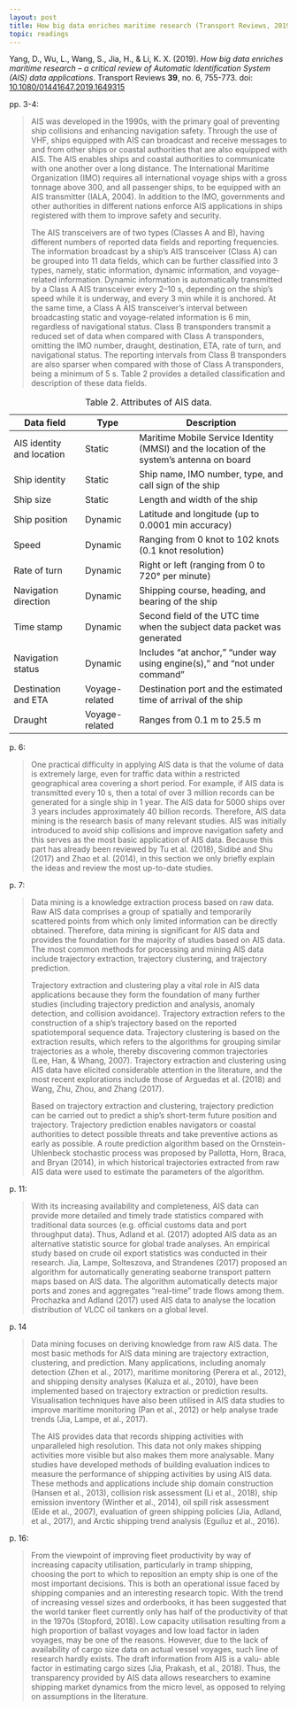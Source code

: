 ```yaml
---
layout: post
title: How big data enriches maritime research (Transport Reviews, 2019)
topic: readings
---
```


Yang, D., Wu, L., Wang, S., Jia, H., & Li, K. X. (2019). *How big data enriches maritime research – a critical review of Automatic Identification System (AIS) data applications*. Transport Reviews **39**, no. 6, 755-773. doi: [10.1080/01441647.2019.1649315](https://doi.org/10.1080/01441647.2019.1649315)

pp. 3-4:

> AIS was developed in the 1990s, with the primary goal of preventing ship collisions and
> enhancing navigation safety. Through the use of VHF, ships equipped with AIS can broadcast
> and receive messages to and from other ships or coastal authorities that are also
> equipped with AIS. The AIS enables ships and coastal authorities to communicate with
> one another over a long distance. The International Maritime Organization (IMO) requires
> all international voyage ships with a gross tonnage above 300, and all passenger ships, to
> be equipped with an AIS transmitter (IALA, 2004). In addition to the IMO, governments and
> other authorities in different nations enforce AIS applications in ships registered with them
> to improve safety and security.
>
> The AIS transceivers are of two types (Classes A and B), having different numbers of
> reported data fields and reporting frequencies. The information broadcast by a ship’s
> AIS transceiver (Class A) can be grouped into 11 data fields, which can be further classified
> into 3 types, namely, static information, dynamic information, and voyage-related information.
> Dynamic information is automatically transmitted by a Class A AIS transceiver
> every 2–10 s, depending on the ship’s speed while it is underway, and every 3 min
> while it is anchored. At the same time, a Class A AIS transceiver’s interval between
> broadcasting static and voyage-related information is 6 min, regardless of navigational status.
> Class B transponders transmit a reduced set of data when compared with Class A transponders,
> omitting the IMO number, draught, destination, ETA, rate of turn, and navigational status.
> The reporting intervals from Class B transponders are also sparser when
> compared with those of Class A transponders, being a minimum of 5 s. Table 2 provides
> a detailed classification and description of these data fields.

<table>
  <caption>Table 2. Attributes of AIS data.</caption>
  <thead>
    <tr>
      <th>Data field</th>
      <th>Type</th>
      <th>Description</th>
    </tr>
  </thead>
  <tbody>
    <tr>
      <td>AIS identity and location</td>
      <td>Static</td>
      <td>Maritime Mobile Service Identity (MMSI) and the location of the system’s antenna on board</td>
    </tr>
    <tr>
      <td>Ship identity</td>
      <td>Static</td>
      <td>Ship name, IMO number, type, and call sign of the ship</td>
    </tr>
    <tr>
      <td>Ship size</td>
      <td>Static</td>
      <td>Length and width of the ship</td>
    </tr>
    <tr>
      <td>Ship position</td>
      <td>Dynamic</td>
      <td>Latitude and longitude (up to 0.0001 min accuracy)</td>
    </tr>
    <tr>
      <td>Speed</td>
      <td>Dynamic</td>
      <td>Ranging from 0 knot to 102 knots (0.1 knot resolution)</td>
    </tr>
    <tr>
      <td>Rate of turn</td>
      <td>Dynamic</td>
      <td>Right or left (ranging from 0 to 720° per minute)</td>
    </tr>
    <tr>
      <td>Navigation direction</td>
      <td>Dynamic</td>
      <td>Shipping course, heading, and bearing of the ship</td>
    </tr>
    <tr>
      <td>Time stamp</td>
      <td>Dynamic</td>
      <td>Second field of the UTC time when the subject data packet was generated</td>
    </tr>
    <tr>
      <td>Navigation status</td>
      <td>Dynamic</td>
      <td>Includes “at anchor,” “under way using engine(s),” and “not under command”</td>
    </tr>
    <tr>
      <td>Destination and ETA</td>
      <td>Voyage-related</td>
      <td>Destination port and the estimated time of arrival of the ship</td>
    </tr>
    <tr>
      <td>Draught</td>
      <td>Voyage-related</td>
      <td>Ranges from 0.1 m to 25.5 m</td>
    </tr>
  </tbody>
</table>

p. 6:

> One practical difficulty in applying AIS data is that the volume of data is extremely large,
> even for traffic data within a restricted geographical area covering a short period. For
> example, if AIS data is transmitted every 10 s, then a total of over 3 million records
> can be generated for a single ship in 1 year. The AIS data for 5000 ships over 3 years
> includes approximately 40 billion records. Therefore, AIS data mining is the research
> basis of many relevant studies. AIS was initially introduced to avoid ship collisions and
> improve navigation safety and this serves as the most basic application of AIS data.
> Because this part has already been reviewed by Tu et al. (2018), Sidibé and Shu (2017)
> and Zhao et al. (2014), in this section we only briefly explain the ideas and review the
> most up-to-date studies.

p. 7:

> Data mining is a knowledge extraction process based on raw data. Raw AIS data comprises
> a group of spatially and temporarily scattered points from which only limited information
> can be directly obtained. Therefore, data mining is significant for AIS data and provides the
> foundation for the majority of studies based on AIS data. The most common methods for
> processing and mining AIS data include trajectory extraction, trajectory clustering, and trajectory prediction.
>
> Trajectory extraction and clustering play a vital role in AIS data applications because
> they form the foundation of many further studies (including trajectory prediction and
> analysis, anomaly detection, and collision avoidance). Trajectory extraction refers to the
> construction of a ship’s trajectory based on the reported spatiotemporal sequence data.
> Trajectory clustering is based on the extraction results, which refers to the algorithms
> for grouping similar trajectories as a whole, thereby discovering common trajectories
> (Lee, Han, & Whang, 2007). Trajectory extraction and clustering using AIS data have elicited
> considerable attention in the literature, and the most recent explorations include those of
> Arguedas et al. (2018) and Wang, Zhu, Zhou, and Zhang (2017).
>
> Based on trajectory extraction and clustering, trajectory prediction can be carried out to
> predict a ship’s short-term future position and trajectory. Trajectory prediction enables
> navigators or coastal authorities to detect possible threats and take preventive actions
> as early as possible. A route prediction algorithm based on the Ornstein-Uhlenbeck stochastic process
> was proposed by Pallotta, Horn, Braca, and Bryan (2014), in which historical
> trajectories extracted from raw AIS data were used to estimate the parameters of the
> algorithm.

p. 11:

> With its increasing availability and completeness, AIS data can provide more detailed and
> timely trade statistics compared with traditional data sources (e.g. official customs data
> and port throughput data). Thus, Adland et al. (2017) adopted AIS data as an alternative
> statistic source for global trade analyses. An empirical study based on crude oil export statistics
> was conducted in their research. Jia, Lampe, Solteszova, and Strandenes (2017) proposed
> an algorithm for automatically generating seaborne transport pattern maps based
> on AIS data. The algorithm automatically detects major ports and zones and aggregates
> “real-time” trade flows among them. Prochazka and Adland (2017) used AIS data to
> analyse the location distribution of VLCC oil tankers on a global level.

p. 14

> Data mining focuses on deriving knowledge from raw AIS data. The most basic
> methods for AIS data mining are trajectory extraction, clustering, and prediction. Many
> applications, including anomaly detection (Zhen et al., 2017), maritime monitoring
> (Perera et al., 2012), and shipping density analyses (Kaluza et al., 2010), have been
> implemented based on trajectory extraction or prediction results. Visualisation techniques
> have also been utilised in AIS data studies to improve maritime monitoring (Pan et al.,
> 2012) or help analyse trade trends (Jia, Lampe, et al., 2017).
>
> The AIS provides data that records shipping activities with unparalleled high resolution.
> This data not only makes shipping activities more visible but also makes them more analysable.
> Many studies have developed methods of building evaluation indices to measure
> the performance of shipping activities by using AIS data. These methods and applications
> include ship domain construction (Hansen et al., 2013), collision risk assessment (Li et al.,
> 2018), ship emission inventory (Winther et al., 2014), oil spill risk assessment (Eide et al.,
> 2007), evaluation of green shipping policies (Jia, Adland, et al., 2017), and Arctic shipping
> trend analysis (Eguíluz et al., 2016).

p. 16:

> From the viewpoint of improving fleet productivity by way of increasing capacity utilisation,
> particularly in tramp shipping, choosing the port to which to reposition an empty
> ship is one of the most important decisions. This is both an operational issue faced by shipping
> companies and an interesting research topic. With the trend of increasing vessel sizes
> and orderbooks, it has been suggested that the world tanker fleet currently only has half of
> the productivity of that in the 1970s (Stopford, 2018). Low capacity utilisation resulting
> from a high proportion of ballast voyages and low load factor in laden voyages, may be
> one of the reasons. However, due to the lack of availability of cargo size data on actual
> vessel voyages, such line of research hardly exists. The draft information from AIS is a valu-
> able factor in estimating cargo sizes (Jia, Prakash, et al., 2018). Thus, the transparency provided
> by AIS data allows researchers to examine shipping market dynamics from the micro
> level, as opposed to relying on assumptions in the literature.